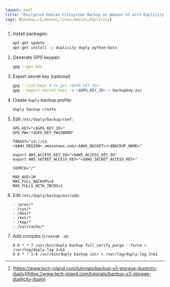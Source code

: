 ```yaml
---
layout: post
title: "Encrypted Debian Filesystem Backup on Amazon S3 with Duplicity and Duply"
tags: [backup,s3,amazon,linux,debian,duplicity]
---
```


1. Install packages:
   ```bash
   apt-get update
   apt-get install -y duplicity duply python-boto
   ```
2. Generate *GPG* keypair:
   ```bash
   gpg --gen-key
   ```
3. Export secret key (optional)
   ```bash
   gpg --list-keys # to get <$GPG_KEY_ID>
   gpg --export-secret-keys -a <$GPG_KEY_ID> > backupkey.asc
   ```
4. Create `duply` backup profile:
   ```bash
   duply backup create
   ```
5. Edit `/etc/duply/backup/conf`:
   ```
   GPG_KEY="<$GPG_KEY_ID>"
   GPG_PW="<$GPG_KEY_PASSWORD"

   TARGET="s3://s3.<$AWS_REGION>.amazonaws.com/<$AWS_BUCKET>/<$BACKUP_NAME>"

   export AWS_ACCESS_KEY_ID="<$AWS_ACCESS_KEY_ID"
   export AWS_SECRET_ACCESS_KEY="<$AWS_SECRET_ACCESS_KEY>"

   SOURCE="/"

   MAX_AGE=1M
   MAX_FULL_BACKUPS=4
   MAX_FULLS_WITH_INCRS=1
   ```
6. Edit `/etc/duply/backup/exclude`:
   ```
   - /proc/*
   - /sys/*
   - /dev/*
   - /mnt/*
   - /tmp/*
   - /var/cache/*
   ```
7. Add cronjobs (`crontab -e`):
   ```
   0 0 * * 7 /usr/bin/duply backup full_verify_purge --force > /var/log/duply.log 2>&1
   0 0 * * 1-6 /usr/bin/duply backup incr > /var/log/duply.log 2>&1
   ```

---
1. [https://www.tech-island.com/tutorials/backup-s3-storage-duplicity-duply](https://www.tech-island.com/tutorials/backup-s3-storage-duplicity-duply)
